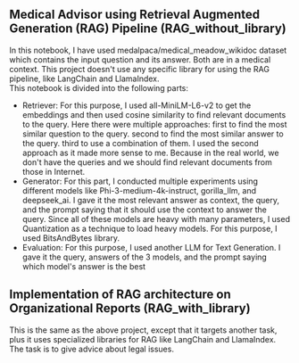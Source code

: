 ## Medical Advisor using Retrieval Augmented Generation (RAG) Pipeline (RAG_without_library)
In this notebook, I have used medalpaca/medical_meadow_wikidoc dataset which contains the input question and its answer. Both are in a medical context. This project doesn't use
any specific library for using the RAG pipeline, like LangChain and LlamaIndex.  
This notebook is divided into the following parts:
- Retriever: For this purpose, I used all-MiniLM-L6-v2 to get the embeddings and then used cosine similarity to find relevant documents to the query.
  Here there were multiple approaches: first to find the most similar question to the query. second to find the most similar answer to the query. third to use a
  combination of them. I used the second approach as it made more sense to me. Because in the real world, we don't have the queries and we should find relevant documents
  from those in Internet.
- Generator: For this part, I conducted multiple experiments using different models like Phi-3-medium-4k-instruct, gorilla_llm, and deepseek_ai. I gave it the
  most relevant answer as context, the query, and the prompt saying that it should use the context to answer the query. Since all of these models are heavy with many
  parameters, I used Quantization as a technique to load heavy models. For this purpose, I used BitsAndBytes library.
- Evaluation: For this purpose, I used another LLM for Text Generation. I gave it the query, answers of the 3 models, and the prompt saying which model's answer
  is the best


## Implementation of RAG architecture on Organizational Reports (RAG_with_library)
This is the same as the above project, except that it targets another task, plus it uses specialized libraries for RAG like LangChain and LlamaIndex.
The task is to give advice about legal issues.

